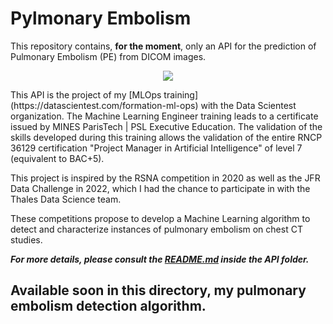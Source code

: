 # Pylmonary Embolism 

<p style="text-align: justify;">
<p> 
This repository contains, <b>for the moment</b>, only an API for the prediction of Pulmonary Embolism (PE) from DICOM images.
</p>

<p align="center">
  <img src="./img/grad_cam.gif"/>
</p>

<p style="text-align: justify;">
<p>
This API is the project of my [MLOps training](https://datascientest.com/formation-ml-ops) with the Data Scientest organization.   
The Machine Learning Engineer training leads to a certificate issued by MINES ParisTech | PSL Executive Education. The validation of the skills developed during this training allows the validation of the entire RNCP 36129 certification "Project Manager in Artificial Intelligence" of level 7 (equivalent to BAC+5).

This project is inspired by the RSNA competition in 2020 as well as the JFR Data Challenge in 2022, which I had the chance to participate in with the Thales Data Science team. 

These competitions propose to develop a Machine Learning algorithm to detect and characterize instances of pulmonary embolism on chest CT studies.

***For more details, please consult the [README.md](https://github.com/Gladouu/Pulmonary-Embolism/tree/main/API/README.md) inside the API folder.***

## Available soon in this directory, my pulmonary embolism detection algorithm.
</p>
</p>